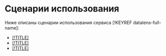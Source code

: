 # Сценарии использования

Ниже описаны сценарии использования сервиса [!KEYREF datalens-full-name]:

- [[!TITLE]](data-from-csv-visualization.md)
- [[!TITLE]](data-from-db-vizualization.md)
- [[!TITLE]](data-from-metrica-visualization.md)
